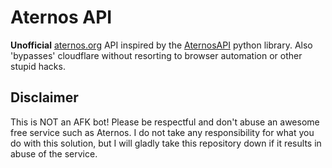 # Aternos API
**Unofficial** [aternos.org](https://aternos.org/) API inspired by the [AternosAPI](https://github.com/Duerocraft/AternosAPI) python library. Also 'bypasses' cloudflare without resorting to browser automation or other stupid hacks.

## Disclaimer
This is NOT an AFK bot! Please be respectful and don't abuse an awesome free service such as Aternos. I do not take any responsibility for what you do with this solution, but I will gladly take this repository down if it results in abuse of the service.
